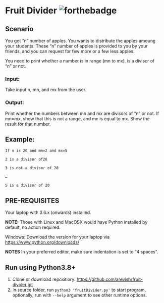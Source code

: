 # Fruit Divider  ![forthebadge](https://forthebadge.com/images/badges/made-with-python.svg)
## Scenario
You got “n” number of apples. You wants to distribute the apples amoung your students. These “n” number of apples is provided to you by your friends, and you can request for few more or a few less apples.

You need to print whether a number is in range (mn to mx), is a divisor of “n” or not.

### Input:

Take input n, mn, and mx from the user.

### Output:
Print whether the numbers between mn and mx are divisors of “n” or not. If mn=mx, show that this is not a range, and mn is equal to mx. Show the result for that number.

## Example:
```
If n is 20 and mn=2 and mx=5

2 is a divisor of20

3 is not a divisor of 20

…

5 is a divisor of 20
```

## PRE-REQUISITES
Your laptop with 3.6.x (onwards) installed.

**NOTE:** Those with Linux and MacOSX would have Python installed by default, no action required.

Windows: Download the version for your laptop via https://www.python.org/downloads/

**NOTES**
In your preferred editor, make sure indentation is set to "4 spaces".


## Run using Python3.8+
1. Clone or download repositiory: https://github.com/arevish/fruit-divider.git
2. In source folder, run `python3 'fruitDivider.py'` to start program, optionally, run with `--help` argument to see other runtime options.
